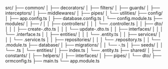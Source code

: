 src/
├── common/
│ ├── decorators/
│ ├── filters/
│ ├── guards/
│ ├── interceptors/
│ ├── middlewares/
│ ├── pipes/
│ └── utilities/
├── config/
│ ├── app.config.ts
│ ├── database.config.ts
│ └── config.module.ts
├── modules/
│ ├── <module-name>/
│ │ ├── controllers/
│ │ │ └── <module-name>.controller.ts
│ │ ├── dto/
│ │ │ ├── create-<module-name>.dto.ts
│ │ │ └── update-<module-name>.dto.ts
│ │ ├── interfaces/
│ │ │ └── <module-name>.interface.ts
│ │ ├── entities/
│ │ │ └── <module-name>.entity.ts
│ │ ├── services/
│ │ │ └── <module-name>.service.ts
│ │ ├── repositories/
│ │ │ └── <module-name>.repository.ts
│ │ └── <module-name>.module.ts
├── database/
│ ├── migrations/
│ │ └── <timestamp>-<migration-name>.ts
│ ├── seeds/
│ │ └── <seed-name>.ts
│ └── entities/
│ ├── index.ts
│ └── <global-entity>.entity.ts
├── shared/
│ ├── constants/
│ ├── helpers/
│ ├── interfaces/
│ ├── pipes/
│ └── dto/
├── ormconfig.ts
├── main.ts
└── app.module.ts
